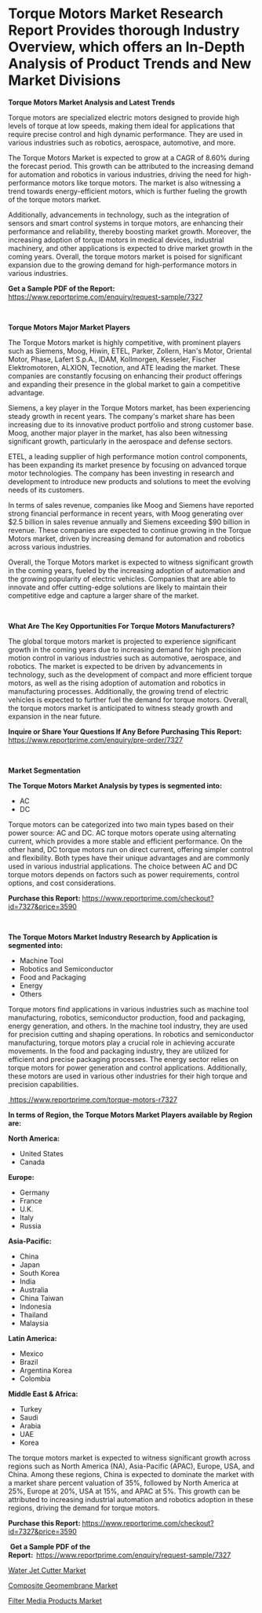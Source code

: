 <p><h1>Torque Motors Market Research Report Provides thorough Industry Overview, which offers an In-Depth Analysis of Product Trends and New Market Divisions</h1></p><p><strong>Torque Motors Market Analysis and Latest Trends</strong></p>
<p><p>Torque motors are specialized electric motors designed to provide high levels of torque at low speeds, making them ideal for applications that require precise control and high dynamic performance. They are used in various industries such as robotics, aerospace, automotive, and more.</p><p>The Torque Motors Market is expected to grow at a CAGR of 8.60% during the forecast period. This growth can be attributed to the increasing demand for automation and robotics in various industries, driving the need for high-performance motors like torque motors. The market is also witnessing a trend towards energy-efficient motors, which is further fueling the growth of the torque motors market.</p><p>Additionally, advancements in technology, such as the integration of sensors and smart control systems in torque motors, are enhancing their performance and reliability, thereby boosting market growth. Moreover, the increasing adoption of torque motors in medical devices, industrial machinery, and other applications is expected to drive market growth in the coming years. Overall, the torque motors market is poised for significant expansion due to the growing demand for high-performance motors in various industries.</p></p>
<p><strong>Get a Sample PDF of the Report:&nbsp;</strong> <a href="https://www.reportprime.com/enquiry/request-sample/7327">https://www.reportprime.com/enquiry/request-sample/7327</a></p>
<p>&nbsp;</p>
<p><strong>Torque Motors Major Market Players</strong></p>
<p><p>The Torque Motors market is highly competitive, with prominent players such as Siemens, Moog, Hiwin, ETEL, Parker, Zollern, Han's Motor, Oriental Motor, Phase, Lafert S.p.A., IDAM, Kollmorgen, Kesseler, Fischer Elektromotoren, ALXION, Tecnotion, and ATE leading the market. These companies are constantly focusing on enhancing their product offerings and expanding their presence in the global market to gain a competitive advantage. </p><p>Siemens, a key player in the Torque Motors market, has been experiencing steady growth in recent years. The company's market share has been increasing due to its innovative product portfolio and strong customer base. Moog, another major player in the market, has also been witnessing significant growth, particularly in the aerospace and defense sectors. </p><p>ETEL, a leading supplier of high performance motion control components, has been expanding its market presence by focusing on advanced torque motor technologies. The company has been investing in research and development to introduce new products and solutions to meet the evolving needs of its customers. </p><p>In terms of sales revenue, companies like Moog and Siemens have reported strong financial performance in recent years, with Moog generating over $2.5 billion in sales revenue annually and Siemens exceeding $90 billion in revenue. These companies are expected to continue growing in the Torque Motors market, driven by increasing demand for automation and robotics across various industries. </p><p>Overall, the Torque Motors market is expected to witness significant growth in the coming years, fueled by the increasing adoption of automation and the growing popularity of electric vehicles. Companies that are able to innovate and offer cutting-edge solutions are likely to maintain their competitive edge and capture a larger share of the market.</p></p>
<p>&nbsp;</p>
<p><strong>What Are The Key Opportunities For Torque Motors Manufacturers?</strong></p>
<p><p>The global torque motors market is projected to experience significant growth in the coming years due to increasing demand for high precision motion control in various industries such as automotive, aerospace, and robotics. The market is expected to be driven by advancements in technology, such as the development of compact and more efficient torque motors, as well as the rising adoption of automation and robotics in manufacturing processes. Additionally, the growing trend of electric vehicles is expected to further fuel the demand for torque motors. Overall, the torque motors market is anticipated to witness steady growth and expansion in the near future.</p></p>
<p><strong>Inquire or Share Your Questions If Any Before Purchasing This Report:</strong> <a href="https://www.reportprime.com/enquiry/pre-order/7327">https://www.reportprime.com/enquiry/pre-order/7327</a></p>
<p>&nbsp;</p>
<p><strong>Market Segmentation</strong></p>
<p><strong>The Torque Motors Market Analysis by types is segmented into:</strong></p>
<p><ul><li>AC</li><li>DC</li></ul></p>
<p><p>Torque motors can be categorized into two main types based on their power source: AC and DC. AC torque motors operate using alternating current, which provides a more stable and efficient performance. On the other hand, DC torque motors run on direct current, offering simpler control and flexibility. Both types have their unique advantages and are commonly used in various industrial applications. The choice between AC and DC torque motors depends on factors such as power requirements, control options, and cost considerations.</p></p>
<p><strong>Purchase this Report:&nbsp;</strong><a href="https://www.reportprime.com/checkout?id=7327&price=3590">https://www.reportprime.com/checkout?id=7327&price=3590</a></p>
<p>&nbsp;</p>
<p><strong>The Torque Motors Market Industry Research by Application is segmented into:</strong></p>
<p><ul><li>Machine Tool</li><li>Robotics and Semiconductor</li><li>Food and Packaging</li><li>Energy</li><li>Others</li></ul></p>
<p><p>Torque motors find applications in various industries such as machine tool manufacturing, robotics, semiconductor production, food and packaging, energy generation, and others. In the machine tool industry, they are used for precision cutting and shaping operations. In robotics and semiconductor manufacturing, torque motors play a crucial role in achieving accurate movements. In the food and packaging industry, they are utilized for efficient and precise packaging processes. The energy sector relies on torque motors for power generation and control applications. Additionally, these motors are used in various other industries for their high torque and precision capabilities.</p></p>
<p><a href="https://www.reportprime.com/torque-motors-r7327">&nbsp;https://www.reportprime.com/torque-motors-r7327</a></p>
<p><strong>In terms of Region, the Torque Motors Market Players available by Region are:</strong></p>
<p>
    <p> <strong> North America: </strong>
        <ul>
            <li>United States</li>
            <li>Canada</li>
        </ul>
        </p> 
    <p> <strong> Europe: </strong>
        <ul>
            <li>Germany</li>
            <li>France</li>
            <li>U.K.</li>
            <li>Italy</li>
            <li>Russia</li>
        </ul>
        </p> 
    <p> <strong> Asia-Pacific: </strong>
        <ul>
            <li>China</li>
            <li>Japan</li>
            <li>South Korea</li>
            <li>India</li>
            <li>Australia</li>
            <li>China Taiwan</li>
            <li>Indonesia</li>
            <li>Thailand</li>
            <li>Malaysia</li>
        </ul>
        </p> 
    <p> <strong> Latin America: </strong>
        <ul>
            <li>Mexico</li>
            <li>Brazil</li>
            <li>Argentina Korea</li>
            <li>Colombia</li>
        </ul>
        </p> 
    <p> <strong> Middle East & Africa: </strong>
        <ul>
            <li>Turkey</li>
            <li>Saudi</li>
            <li>Arabia</li>
            <li>UAE</li>
            <li>Korea</li>
        </ul>
    </p>
    </p>
<p><p>The torque motors market is expected to witness significant growth across regions such as North America (NA), Asia-Pacific (APAC), Europe, USA, and China. Among these regions, China is expected to dominate the market with a market share percent valuation of 35%, followed by North America at 25%, Europe at 20%, USA at 15%, and APAC at 5%. This growth can be attributed to increasing industrial automation and robotics adoption in these regions, driving the demand for torque motors.</p></p>
<p><strong>Purchase this Report: </strong><a href="https://www.reportprime.com/checkout?id=7327&price=3590">https://www.reportprime.com/checkout?id=7327&price=3590</a></p>
<p>&nbsp;<strong>Get a Sample PDF of the Report:&nbsp;&nbsp;</strong><a href="https://www.reportprime.com/enquiry/request-sample/7327">https://www.reportprime.com/enquiry/request-sample/7327</a></p>
<p><strong></strong></p>
<p><p><a href="https://www.linkedin.com/pulse/water-jet-cutter-market-challenges-opportunities-growth-eee5c?trackingId=zeA%2Beszgm4n0YjHgSrnODw%3D%3D">Water Jet Cutter Market</a></p><p><a href="https://www.linkedin.com/pulse/composite-geomembrane-market-size-reflecting-forecast-bnn5c?trackingId=EVXIfqc40y%2FJn9ISIS37OA%3D%3D">Composite Geomembrane Market</a></p><p><a href="https://www.linkedin.com/pulse/filter-media-products-market-size-growth-segmentation-regional-fdjoc?trackingId=CokMOwZFuU4j14ckK5kvig%3D%3D">Filter Media Products Market</a></p></p>